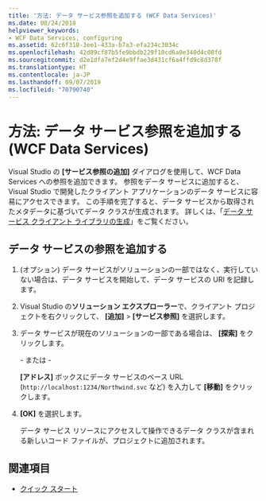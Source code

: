 ```yaml
---
title: '方法: データ サービス参照を追加する (WCF Data Services)'
ms.date: 08/24/2018
helpviewer_keywords:
- WCF Data Services, configuring
ms.assetid: 62c6f318-3ee1-433a-b7a3-efa234c3034c
ms.openlocfilehash: 42d89cf87b5fe9bbdb229f10cd6a0e340d4c08fd
ms.sourcegitcommit: d2e1dfa7ef2d4e9ffae3d431cf6a4ffd9c8d378f
ms.translationtype: HT
ms.contentlocale: ja-JP
ms.lasthandoff: 09/07/2019
ms.locfileid: "70790740"
---
```

# <a name="how-to-add-a-data-service-reference-wcf-data-services"></a>方法: データ サービス参照を追加する (WCF Data Services)

Visual Studio の **[サービス参照の追加]** ダイアログを使用して、WCF Data Services への参照を追加できます。 参照をデータ サービスに追加すると、Visual Studio で開発したクライアント アプリケーションのデータ サービスに容易にアクセスできます。 この手順を完了すると、データ サービスから取得されたメタデータに基づいてデータ クラスが生成されます。 詳しくは、「[データ サービス クライアント ライブラリの生成](generating-the-data-service-client-library-wcf-data-services.md)」をご覧ください。

## <a name="add-a-data-service-reference"></a>データ サービスの参照を追加する

1. (オプション) データ サービスがソリューションの一部ではなく、実行していない場合は、データ サービスを開始して、データ サービスの URI を記録します。

2. Visual Studio の**ソリューション エクスプローラー**で、クライアント プロジェクトを右クリックして、 **[追加]**  >  **[サービス参照]** を選択します。

3. データ サービスが現在のソリューションの一部である場合は、 **[探索]** をクリックします。

     \- または -

     **[アドレス]** ボックスにデータ サービスのベース URL (`http://localhost:1234/Northwind.svc` など) を入力して **[移動]** をクリックします。

4. **[OK]** を選択します。

     データ サービス リソースにアクセスして操作できるデータ クラスが含まれる新しいコード ファイルが、プロジェクトに追加されます。

## <a name="see-also"></a>関連項目

- [クイック スタート](quickstart-wcf-data-services.md)
